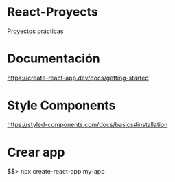 # React-Proyects
Proyectos prácticas
# Documentación
https://create-react-app.dev/docs/getting-started
# Style Components
https://styled-components.com/docs/basics#installation
# Crear app
$$> npx create-react-app my-app


